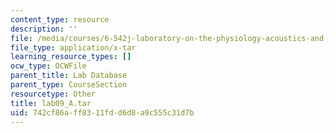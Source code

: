 ```yaml
---
content_type: resource
description: ''
file: /media/courses/6-542j-laboratory-on-the-physiology-acoustics-and-perception-of-speech-fall-2005/742cf86aff8311fdd6d8a9c555c31d7b_lab09_A.tar
file_type: application/x-tar
learning_resource_types: []
ocw_type: OCWFile
parent_title: Lab Database
parent_type: CourseSection
resourcetype: Other
title: lab09_A.tar
uid: 742cf86a-ff83-11fd-d6d8-a9c555c31d7b
---
```


